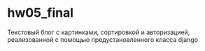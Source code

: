 # hw05_final
Текстовый блог с картинками, сортировкой и авторизацией, реализованной с помощью предустановленного класса django
